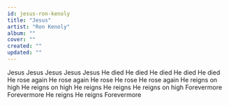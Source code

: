 ```yaml
---
id: jesus-ron-kenoly
title: "Jesus"
artist: "Ron Kenoly"
album: ""
cover: ""
created: ""
updated: ""
---
```


Jesus
Jesus
Jesus
Jesus
Jesus
He died
He died
He died
He died
He died
He rose again
He rose again
He rose
He rose
He rose again
He reigns on high
He reigns on high
He reigns
He reigns
He reigns on high
Forevermore
Forevermore
He reigns
He reigns
Forevermore
